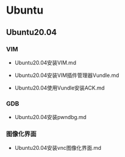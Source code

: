 # Ubuntu

## Ubuntu20.04

### VIM

+ Ubuntu20.04安装VIM.md

+ Ubuntu20.04安装VIM插件管理器Vundle.md

+ Ubuntu20.04使用Vundle安装ACK.md

### GDB

+ Ubuntu20.04安装pwndbg.md

### 图像化界面

+ Ubuntu20.04安装vnc图像化界面.md
